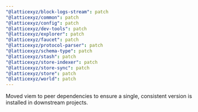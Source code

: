 ```yaml
---
"@latticexyz/block-logs-stream": patch
"@latticexyz/common": patch
"@latticexyz/config": patch
"@latticexyz/dev-tools": patch
"@latticexyz/explorer": patch
"@latticexyz/faucet": patch
"@latticexyz/protocol-parser": patch
"@latticexyz/schema-type": patch
"@latticexyz/stash": patch
"@latticexyz/store-indexer": patch
"@latticexyz/store-sync": patch
"@latticexyz/store": patch
"@latticexyz/world": patch
---
```


Moved viem to peer dependencies to ensure a single, consistent version is installed in downstream projects.
